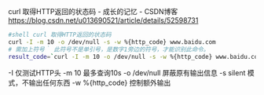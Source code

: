 curl 取得HTTP返回的状态码 - 成长的记忆 - CSDN博客 https://blog.csdn.net/u013690521/article/details/52598731

```sh
#shell curl 取得HTTP返回的状态码
curl -I -m 10 -o /dev/null -s -w %{http_code} www.baidu.com
# 需加上符号｀ 此符号不是单引号，是数字1旁边的符号，才能识别此命令。
result_code=`curl -I -m 10 -o /dev/null -s -w %{http_code} www.baidu.com`
```

-I 仅测试HTTP头
-m 10 最多查询10s
-o /dev/null 屏蔽原有输出信息
-s silent 模式，不输出任何东西
-w %{http_code} 控制额外输出